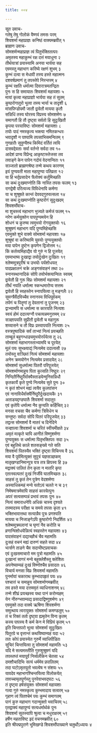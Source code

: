 ```yaml
---
title: ००४

---
```

सूत उवाच-  
गतेषु तेषु गोलोकं वैष्णवं तमसः परम्  
शिवशर्मा महाप्राज्ञः कनिष्ठं वाक्यमब्रवीत् १  
ब्राह्मण उवाच-  
सोमशर्मन्महाप्राज्ञ त्वं पितुर्भक्तितत्परः  
अमृतस्य महाकुम्भं रक्ष दत्तं मयाधुना २  
तीर्थयात्रां प्रयास्यामि अनया भार्यया सह  
एवमस्तु महाभाग करिष्ये रक्षणं शुभम् ३  
कुम्भं दत्वा स मेधावी तस्य हस्ते महात्मनः  
दशवर्षप्रमाणं तु तपस्तेपे निरन्तरम् ४  
कुम्भं रक्षति धर्मात्मा दिवारात्रमतन्द्रितः  
पुनः स हि समायातः शिवशर्मा महायशाः ५  
मायां कृत्वा महाप्राज्ञो भार्यया सह तं सुतम्  
कुष्ठरोगातुरो भूत्वा तस्य भार्या च तादृशी ६  
मांसपिण्डोपमौ जातौ द्वावेतौ मायया कृतौ  
सन्निधिं तस्य घोरस्य विप्रस्य सोमशर्मणः ७  
समागतौ हि तौ दृष्ट्वा सर्वतो हि सुदुःखितौ  
कृपया परयाविष्टः सोमशर्मा महायशाः ८  
तयोः पादं नमस्कृत्य भक्त्या नमितकन्धरः  
भवादृशौ न पश्यामि तपसाभिसमन्वितम् ९  
गुणव्रातैः सुपुण्यैश्च किमिदं वर्तितं त्वयि  
दासवद्देवताः सर्वा वर्तन्ते सर्वदा तव १०  
आदेशं प्राप्य विप्रेन्द्र आकृष्टास्तेजसा तव  
तवाङ्गे केन पापेन गदोयं वेदनान्वितः ११  
सञ्जातो ब्राह्मणश्रेष्ठ तन्मे कथय कारणम्  
इयं पुण्यवती माता महापुण्या पतिव्रता १२  
या हि भर्तृप्रसादेन त्रैलोक्यं कर्तुमिच्छति  
सा कथं दुःखमाप्नोति किं नास्ति तपसः फलम् १३  
रागद्वेषौ परित्यज्य विविधेनापि कर्मणा  
या च शुश्रूषते कान्तं देववद्गुरुवत्सला १४  
सा कथं दुःखमाप्नोति कुष्ठरोगं सुदुःखदम्  
शिवशर्मोवाच-  
मा शुचस्त्वं महाभाग भुज्यते कर्मजं फलम् १५  
नरेण कर्मयुक्तेन पापपुण्यमयेन हि  
शोधनं च कुरुष्व त्वमुभयो रोगयुक्तयोः १६  
शुश्रूषणं महाभाग यदि पुण्यमिहेच्छसि  
एवमुक्ते शुभे वाक्ये सोमशर्मा महायशाः १७  
शुश्रूषां वा करिष्यामि युवयोः पुण्ययुक्तयोः  
मया पापेन दुष्टेन कृपणेन द्विजोत्तम १८  
किं कर्तव्यमिहाद्यैव यो गुरुं न हि पूजयेत्  
एवमाभाष्य दुःखाद्वा तयोर्दुःखेन दुःखितः १९  
श्लेष्ममूत्रपुरीषं च उभयोः पर्यशोधयत्  
पादप्रक्षालनं चक्रे अङ्गसंवाहनं तथा २०  
स्नानस्थानादिकं सोपि तयोर्भक्त्यान्वितः स्वयम्  
द्वावेतौ हि गुरू विप्रः सोमशर्मा महायशाः २१  
तीर्थं नयति धर्मात्मा स्कन्धमारोप्य सत्तमः  
द्वावेतौ हि स्वहस्तेन स्नापयित्वा तु मङ्गलैः २२  
सुमन्त्रैर्वेदविच्चैव स्नानस्य विधिपूर्वकम्  
तर्पणं च पितॄणां तु देवतानां तु पूजनम् २३  
द्वाभ्यामपि स धर्मात्मा स कारयति नित्यशः  
स्वयं होमं ददात्यग्नौ पचत्यन्नमनुत्तमम् २४  
सञ्ज्ञापयति सुप्रीतौ द्वावेतौ च महागुरू  
शय्यासने च तौ विप्रः प्रस्वापयति नित्यशः २५  
वस्त्रपुष्पादिकं सर्वं ताभ्यां नित्यं प्रयच्छति  
ताम्बूलं बहुगन्धाढ्यमुभयोरर्पयेत्स तु २६  
सोमशर्मा महाभागस्ताभ्यामपि च पूरयेत्  
मूलं पयः सुभक्ष्याद्यं नित्यमेव ददात्यसौ २७  
तयोस्तु वाञ्छितं नित्यं सोमशर्मा महायशाः  
अनेन क्रमयोगेन नित्यमेव प्रसादयेत् २८  
सोमशर्मा सुधर्मात्मा पितरौ परिपूजयेत्  
सोमशर्माणमाहूय पिता कुत्सति निष्ठुरः २९  
निन्दितैर्निष्ठुरैर्वाक्यैस्ताडयेन्मुनिसन्निधौ  
कृतकार्ये कृते पुण्ये नित्यमेव सुते पुनः ३०  
न कृतं शोभनं मह्यं त्वयैव कुलपांसन  
एवं नानाविधैर्वाक्यैर्निष्ठुरैर्दुःखदायकैः ३१  
अताडयद्दण्डघातैः शिवशर्मा सदातुरः  
एवं कृतेपि धर्मात्मा नैव कुप्यति कर्हिचित् ३२  
मनसा वचसा चैव कर्मणा त्रिविधेन च  
सन्तुष्टः सर्वदा सोपि पितरं परिपूजयेत् ३३  
तद्वत्स सोमशर्मा वै मातरं च दिनेदिने  
यज्ज्ञात्वा शिवशर्मा च चरितं स्वीयमीक्षते ३४  
अमृतं मत्कृते चापि आनीतं विष्णुशर्मणा  
पुण्ययुक्तः स धर्मात्मा पितृभक्तिपरः सदा ३५  
एवं बहुतिथे काले शतसङ्ख्ये गते सति  
शिवशर्मा पितस्यैव भक्तिं दृष्ट्वा विचिन्त्य वै ३६  
मया वै पूर्वमित्युक्तं सुपुत्रं यज्ञसञ्ज्ञकम्  
मातृखण्डानिमान्पुत्र यत्र तत्र क्षिपस्व हि ३७  
मद्वाक्यं पालितं तेन कृता न मातरि कृपा  
एतत्स्वल्पतरं दुःखं निर्जीवे घातमिच्छतः ३८  
साहसं तु कृतं तेन पुत्रेण वेदशर्मणा  
अस्याधिकमहं मन्ये यतोऽयं चलते न च ३९  
निमेषमात्रमेवापि साहसं कारयेत्पुनः  
अपरं सत्यसम्पन्नं प्रभावं तपसः पुनः ४०  
नित्यं समाराधनेपि अधिकं चास्य दृश्यते  
तस्मादस्य परीक्षा च समये तपसः कृता ४१  
भक्तिभावात्तथा सत्यान्नैव पुत्रः प्रणश्यति  
मायया च निजाङ्गेऽपि कुष्ठरोगो निदर्शितः ४२  
श्लेष्ममूत्रमलानां च घृणां नैव करोति च  
व्रणान्विशोधयेन्नित्यं स्वहस्तेन महायशाः ४३  
पादसंवाहनं दद्याच्छौचं चैव महामतिः  
दुःसहं वचनं मह्यं दारुणं सहते सदा ४४  
भर्त्सने ताडने चैव सदाभीष्टप्रवाचकः  
एवं दुःखसमाचारो मम पुत्रो महामतिः ४५  
दुःखानां सागरं मन्ये बहुक्लेशैस्तु क्लेशितः  
अपनेष्याम्यहं दुःखं विष्णोश्चैव प्रसादतः ४६  
विचार्य मनसा विप्रः शिवशर्मा महामतिः  
पुनर्मायां चकाराथ कुम्भादपहृतं पयः ४७  
पश्चात्तं च समाहूय सोमशर्माणमब्रवीत्  
तव हस्ते मया दत्तममृतं व्याधिनाशनम् ४८  
तन्मे शीघ्रं प्रयच्छस्व यथा पानं करोम्यहम्  
येन नीरुग्भवाम्यद्य प्रसादाद्विष्णुशर्मणः ४९  
एवमुक्ते तदा वाक्ये ऋषिणा शिवशर्मणा  
समुत्थाय त्वरायुक्तः सोमशर्मा कमण्डलुम् ५०  
तं च रिक्तं ततो दृष्ट्वा ह्यमृतेन विना कृतम्  
कस्य पापस्य वै कर्म केन मे विप्रियं कृतम् ५१  
इति चिन्तापरो भूत्वा सोमशर्मा सुदुःखितः  
पितुरग्रे च वृत्तान्तं कथयिष्याम्यहं यदा ५२  
ततः कोपं प्रयास्येत गुरुर्मे व्याधिपीडितः  
सुचिरं चिन्तयित्वा तु सोमशर्मा महामतिः ५३  
यदि मे सत्यमस्तीति गुरुशुश्रूषणं यदि  
तपस्तप्तं मयापूर्वं निर्व्यलीकेन चेतसा ५४  
दमशौचादिभिः सत्यं धर्ममेव प्रपालितम्  
तदा घटोऽमृतयुतो भवत्वेष न संशयः ५५  
यावदेव महाभागश्चिन्तयित्वा विलोकयेत्  
तावच्चामृतपूर्णस्तु पुनरेवाभवद्घटः ५६  
तं दृष्ट्वा हर्षसंयुक्तः सोमशर्मा महायशाः  
गत्वा गुरुं नमस्कृत्य कुम्भमादाय सत्वरम् ५७  
गृहाण त्वं पितश्चेमं पयः कुम्भं समागतम्  
पानं कुरु महाभाग गदान्मुक्तो भवाचिरम् ५८  
एतद्वाक्यं महापुण्यं सत्यधर्मार्थकं पुनः  
शिवशर्मा सुतस्यापि श्रुत्वा च मधुराक्षरम् ५९  
हर्षेण महताविष्ट इदं वचनमब्रवीत् ६०  
इति श्रीपद्मपुराणे भूमिखण्डे शिवशर्मोपाख्याने चतुर्थोऽध्यायः ४